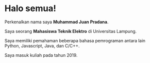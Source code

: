 # Halo semua! 

Perkenalkan nama saya **Muhammad Juan Pradana**.

Saya seorang **Mahasiswa Teknik Elektro** di Universitas Lampung.

Saya memiliki pemahaman beberapa bahasa pemrograman antara lain Python, Javascript, Java, dan C/C++.

Saya masuk kuliah pada tahun 2019.
